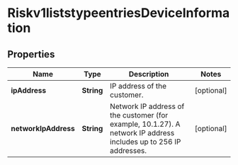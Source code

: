 
# Riskv1liststypeentriesDeviceInformation

## Properties
Name | Type | Description | Notes
------------ | ------------- | ------------- | -------------
**ipAddress** | **String** | IP address of the customer.  |  [optional]
**networkIpAddress** | **String** | Network IP address of the customer (for example, 10.1.27). A network IP address includes up to 256 IP addresses.  |  [optional]




